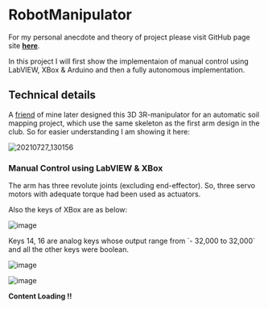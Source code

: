 # RobotManipulator
<p> For my personal anecdote and theory of project please visit GitHub page site <a href = "https://jeevan-ti.github.io/RobotManipulator/"><b>here</b></a>.</p>
<p>In this project I will first show the implementaion of manual control using LabVIEW, XBox & Arduino and then a fully autonomous implementation.
  
## Technical details
<p> A <a href = "https://www.linkedin.com/in/vinaykumarreddykomma/">friend</a> of mine later designed this 3D 3R-manipulator for an automatic soil mapping project, which use the same skeleton as the first arm design in the club. So for easier understanding I am showing it here: </p>

![20210727_130156](https://user-images.githubusercontent.com/49190581/127200899-f5317628-6345-4f21-9465-e68cfa2b8640.gif)

### Manual Control using LabVIEW & XBox
<p>The arm has three revolute joints (excluding end-effector). So, three servo motors with adequate torque had been used as actuators.</p>
Also the keys of XBox are as below:

![image](https://user-images.githubusercontent.com/49190581/127202916-da942dde-f313-4e12-8a2a-4eb488e4f7c2.png)

<p>Keys 14, 16 are analog keys whose output range from `- 32,000 to 32,000` and all the other keys were boolean.</p>
  
![image](https://user-images.githubusercontent.com/49190581/127184973-cc0a5b1d-22e9-42f1-b72b-733f363ba98d.png)

![image](https://user-images.githubusercontent.com/49190581/127190143-81cf5fea-1d30-4465-9fd8-31c8f6327ec4.png)


**Content Loading !!**
